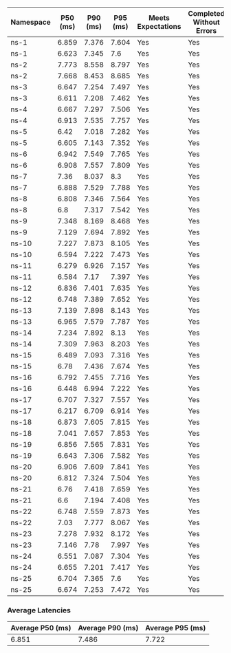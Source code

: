| Namespace | P50 (ms) | P90 (ms) | P95 (ms) | Meets Expectations | Completed Without Errors |
|-----------|----------|----------|----------|--------------------|--------------------------|
| ns-1 | 6.859 | 7.376 | 7.604 | Yes | Yes |
| ns-1 | 6.623 | 7.345 | 7.6 | Yes | Yes |
| ns-2 | 7.773 | 8.558 | 8.797 | Yes | Yes |
| ns-2 | 7.668 | 8.453 | 8.685 | Yes | Yes |
| ns-3 | 6.647 | 7.254 | 7.497 | Yes | Yes |
| ns-3 | 6.611 | 7.208 | 7.462 | Yes | Yes |
| ns-4 | 6.667 | 7.297 | 7.506 | Yes | Yes |
| ns-4 | 6.913 | 7.535 | 7.757 | Yes | Yes |
| ns-5 | 6.42 | 7.018 | 7.282 | Yes | Yes |
| ns-5 | 6.605 | 7.143 | 7.352 | Yes | Yes |
| ns-6 | 6.942 | 7.549 | 7.765 | Yes | Yes |
| ns-6 | 6.908 | 7.557 | 7.809 | Yes | Yes |
| ns-7 | 7.36 | 8.037 | 8.3 | Yes | Yes |
| ns-7 | 6.888 | 7.529 | 7.788 | Yes | Yes |
| ns-8 | 6.808 | 7.346 | 7.564 | Yes | Yes |
| ns-8 | 6.8 | 7.317 | 7.542 | Yes | Yes |
| ns-9 | 7.348 | 8.169 | 8.468 | Yes | Yes |
| ns-9 | 7.129 | 7.694 | 7.892 | Yes | Yes |
| ns-10 | 7.227 | 7.873 | 8.105 | Yes | Yes |
| ns-10 | 6.594 | 7.222 | 7.473 | Yes | Yes |
| ns-11 | 6.279 | 6.926 | 7.157 | Yes | Yes |
| ns-11 | 6.584 | 7.17 | 7.397 | Yes | Yes |
| ns-12 | 6.836 | 7.401 | 7.635 | Yes | Yes |
| ns-12 | 6.748 | 7.389 | 7.652 | Yes | Yes |
| ns-13 | 7.139 | 7.898 | 8.143 | Yes | Yes |
| ns-13 | 6.965 | 7.579 | 7.787 | Yes | Yes |
| ns-14 | 7.234 | 7.892 | 8.13 | Yes | Yes |
| ns-14 | 7.309 | 7.963 | 8.203 | Yes | Yes |
| ns-15 | 6.489 | 7.093 | 7.316 | Yes | Yes |
| ns-15 | 6.78 | 7.436 | 7.674 | Yes | Yes |
| ns-16 | 6.792 | 7.455 | 7.716 | Yes | Yes |
| ns-16 | 6.448 | 6.994 | 7.222 | Yes | Yes |
| ns-17 | 6.707 | 7.327 | 7.557 | Yes | Yes |
| ns-17 | 6.217 | 6.709 | 6.914 | Yes | Yes |
| ns-18 | 6.873 | 7.605 | 7.815 | Yes | Yes |
| ns-18 | 7.041 | 7.657 | 7.853 | Yes | Yes |
| ns-19 | 6.856 | 7.565 | 7.831 | Yes | Yes |
| ns-19 | 6.643 | 7.306 | 7.582 | Yes | Yes |
| ns-20 | 6.906 | 7.609 | 7.841 | Yes | Yes |
| ns-20 | 6.812 | 7.324 | 7.504 | Yes | Yes |
| ns-21 | 6.76 | 7.418 | 7.659 | Yes | Yes |
| ns-21 | 6.6 | 7.194 | 7.408 | Yes | Yes |
| ns-22 | 6.748 | 7.559 | 7.873 | Yes | Yes |
| ns-22 | 7.03 | 7.777 | 8.067 | Yes | Yes |
| ns-23 | 7.278 | 7.932 | 8.172 | Yes | Yes |
| ns-23 | 7.146 | 7.78 | 7.997 | Yes | Yes |
| ns-24 | 6.551 | 7.087 | 7.304 | Yes | Yes |
| ns-24 | 6.655 | 7.201 | 7.417 | Yes | Yes |
| ns-25 | 6.704 | 7.365 | 7.6 | Yes | Yes |
| ns-25 | 6.674 | 7.253 | 7.472 | Yes | Yes |

### Average Latencies
| Average P50 (ms) | Average P90 (ms) | Average P95 (ms) |
|------------------|------------------|------------------|
| 6.851 | 7.486 | 7.722 |
